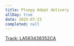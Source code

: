 ```yaml
---
title: Ploopy Adept delivery
allDay: true
date: 2025-07-23
completed: null
---
```

[Track: LA563438352CA](https://www.canadapost-postescanada.ca/track-reperage/en#/details/LA563438352CA)
